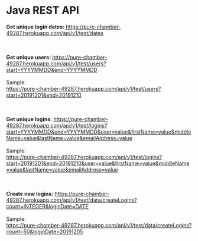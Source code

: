 <h1>Java REST API</h1>


<b>Get unique login dates:</b>
https://pure-chamber-49287.herokuapp.com/api/v1/test/dates<br><br><br>

<b>Get unique users:</b>
https://pure-chamber-49287.herokuapp.com/api/v1/test/users?start=YYYYMMDD&end=YYYYMMDD<br><br>
Sample:<br>
https://pure-chamber-49287.herokuapp.com/api/v1/test/users?start=20191201&end=20191210<br><br><br>

<b>Get unique logins:</b>
https://pure-chamber-49287.herokuapp.com/api/v1/test/logins?start=YYYYMMDD&end=YYYYMMDD&user=value&firstName=value&middleName=value&lastName=value&emailAddress=value<br><br>
Sample:<br>
https://pure-chamber-49287.herokuapp.com/api/v1/test/logins?start=20191201&end=20191210&user=value&firstName=value&middleName=value&lastName=value&emailAddress=value<br><br><br>

<b>Create new logins:</b>
https://pure-chamber-49287.herokuapp.com/api/v1/test/data/createLogins?count=INTEGER&loginDate=DATE<br><br>
Sample:<br>
https://pure-chamber-49287.herokuapp.com/api/v1/test/data/createLogins?count=50&loginDate=20191205
